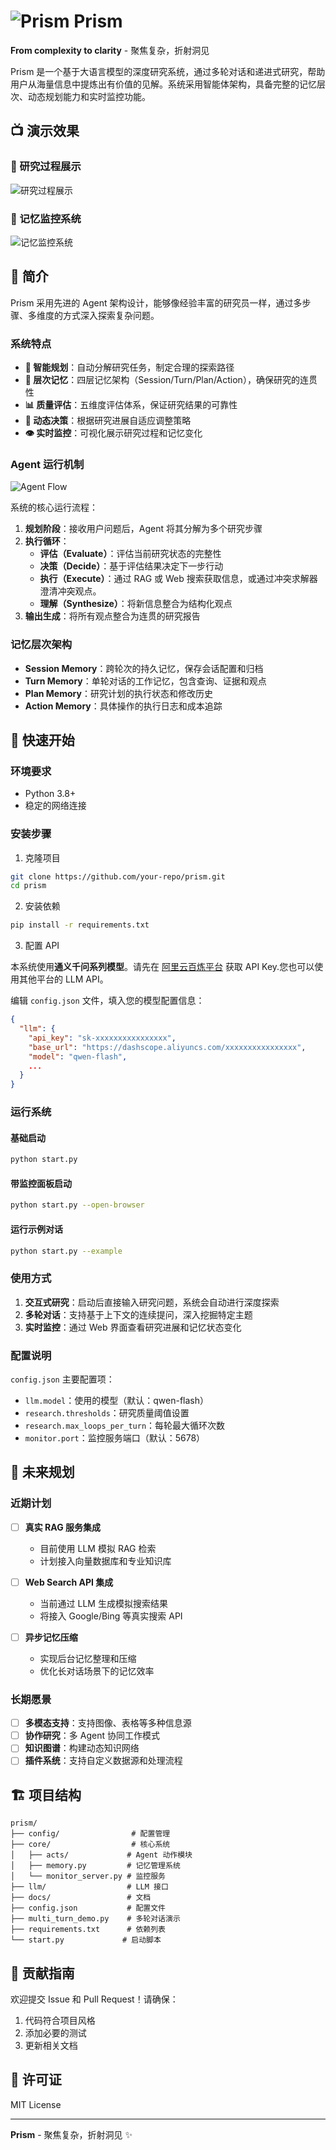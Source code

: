 # ![Prism](fig/icon.png) Prism

**From complexity to clarity** - 聚焦复杂，折射洞见

Prism 是一个基于大语言模型的深度研究系统，通过多轮对话和递进式研究，帮助用户从海量信息中提炼出有价值的见解。系统采用智能体架构，具备完整的记忆层次、动态规划能力和实时监控功能。

## 📺 演示效果

### 🔬 研究过程展示

![研究过程展示](fig/demo.gif)

### 🧠 记忆监控系统

![记忆监控系统](fig/memory.gif)

## 📖 简介

Prism 采用先进的 Agent 架构设计，能够像经验丰富的研究员一样，通过多步骤、多维度的方式深入探索复杂问题。

### 系统特点

- **🎯 智能规划**：自动分解研究任务，制定合理的探索路径
- **🧠 层次记忆**：四层记忆架构（Session/Turn/Plan/Action），确保研究的连贯性
- **📊 质量评估**：五维度评估体系，保证研究结果的可靠性
- **🔄 动态决策**：根据研究进展自适应调整策略
- **👁️ 实时监控**：可视化展示研究过程和记忆变化

### Agent 运行机制

![Agent Flow](fig/agent.jpg)

系统的核心运行流程：

1. **规划阶段**：接收用户问题后，Agent 将其分解为多个研究步骤
2. **执行循环**：
   - **评估（Evaluate）**：评估当前研究状态的完整性
   - **决策（Decide）**：基于评估结果决定下一步行动
   - **执行（Execute）**：通过 RAG 或 Web 搜索获取信息，或通过冲突求解器澄清冲突观点。
   - **理解（Synthesize）**：将新信息整合为结构化观点
3. **输出生成**：将所有观点整合为连贯的研究报告

### 记忆层次架构

- **Session Memory**：跨轮次的持久记忆，保存会话配置和归档
- **Turn Memory**：单轮对话的工作记忆，包含查询、证据和观点
- **Plan Memory**：研究计划的执行状态和修改历史
- **Action Memory**：具体操作的执行日志和成本追踪

## 🚀 快速开始

### 环境要求

- Python 3.8+
- 稳定的网络连接

### 安装步骤

1. 克隆项目
```bash
git clone https://github.com/your-repo/prism.git
cd prism
```

2. 安装依赖
```bash
pip install -r requirements.txt
```

3. 配置 API

本系统使用**通义千问系列模型**。请先在 [阿里云百炼平台](https://bailian.console.aliyun.com/?spm=5176.29619931.J_AHgvE-XDhTWrtotIBlDQQ.13.225b521c3h0V4L&tab=home#/home) 获取 API Key.您也可以使用其他平台的 LLM API。

编辑 `config.json` 文件，填入您的模型配置信息：
```json
{
  "llm": {
    "api_key": "sk-xxxxxxxxxxxxxxxx",  
    "base_url": "https://dashscope.aliyuncs.com/xxxxxxxxxxxxxxxx",
    "model": "qwen-flash",  
    ...
  }
}
```

### 运行系统

#### 基础启动
```bash
python start.py
```

#### 带监控面板启动
```bash
python start.py --open-browser
```

#### 运行示例对话
```bash
python start.py --example
```

### 使用方式

1. **交互式研究**：启动后直接输入研究问题，系统会自动进行深度探索
2. **多轮对话**：支持基于上下文的连续提问，深入挖掘特定主题
3. **实时监控**：通过 Web 界面查看研究进展和记忆状态变化

### 配置说明

`config.json` 主要配置项：

- `llm.model`：使用的模型（默认：qwen-flash）
- `research.thresholds`：研究质量阈值设置
- `research.max_loops_per_turn`：每轮最大循环次数
- `monitor.port`：监控服务端口（默认：5678）

## 🔮 未来规划

### 近期计划

- [ ] **真实 RAG 服务集成**
  - 目前使用 LLM 模拟 RAG 检索
  - 计划接入向量数据库和专业知识库
  
- [ ] **Web Search API 集成**
  - 当前通过 LLM 生成模拟搜索结果
  - 将接入 Google/Bing 等真实搜索 API
  
- [ ] **异步记忆压缩**
  - 实现后台记忆整理和压缩
  - 优化长对话场景下的记忆效率

### 长期愿景

- [ ] **多模态支持**：支持图像、表格等多种信息源
- [ ] **协作研究**：多 Agent 协同工作模式
- [ ] **知识图谱**：构建动态知识网络
- [ ] **插件系统**：支持自定义数据源和处理流程

## 🏗️ 项目结构

```
prism/
├── config/                # 配置管理
├── core/                  # 核心系统
│   ├── acts/             # Agent 动作模块
│   ├── memory.py         # 记忆管理系统
│   └── monitor_server.py # 监控服务
├── llm/                  # LLM 接口
├── docs/                 # 文档
├── config.json           # 配置文件
├── multi_turn_demo.py    # 多轮对话演示
├── requirements.txt      # 依赖列表
└── start.py             # 启动脚本
```

## 🤝 贡献指南

欢迎提交 Issue 和 Pull Request！请确保：

1. 代码符合项目风格
2. 添加必要的测试
3. 更新相关文档

## 📄 许可证

MIT License

---

**Prism** - 聚焦复杂，折射洞见 ✨
